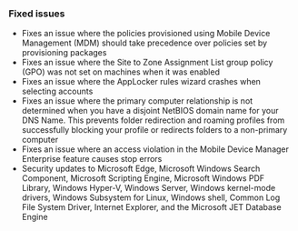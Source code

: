 ### Fixed issues
- Fixes an issue where the policies provisioned using Mobile Device Management (MDM) should take precedence over policies set by provisioning packages
- Fixes an issue where the Site to Zone Assignment List group policy (GPO) was not set on machines when it was enabled
- Fixes an issue where the AppLocker rules wizard crashes when selecting accounts
- Fixes an issue where the primary computer relationship is not determined when you have a disjoint NetBIOS domain name for your DNS Name. This prevents folder redirection and roaming profiles from successfully blocking your profile or redirects folders to a non-primary computer
- Fixes an issue where an access violation in the Mobile Device Manager Enterprise feature causes stop errors
- Security updates to Microsoft Edge, Microsoft Windows Search Component, Microsoft Scripting Engine, Microsoft Windows PDF Library, Windows Hyper-V, Windows Server, Windows kernel-mode drivers, Windows Subsystem for Linux, Windows shell, Common Log File System Driver, Internet Explorer, and the Microsoft JET Database Engine